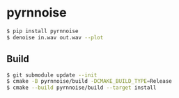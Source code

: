 # pyrnnoise

```bash
$ pip install pyrnnoise
$ denoise in.wav out.wav --plot
```

## Build

``` bash
$ git submodule update --init
$ cmake -B pyrnnoise/build -DCMAKE_BUILD_TYPE=Release
$ cmake --build pyrnnoise/build --target install
```
